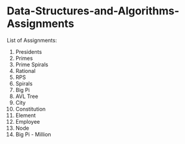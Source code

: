 # Data-Structures-and-Algorithms-Assignments

List of Assignments:
1. Presidents
2. Primes
3. Prime Spirals
4. Rational 
5. RPS
6. Spirals
7. Big Pi
8. AVL Tree
9. City
10. Constitution
11. Element
12. Employee
13. Node
14. Big Pi - Million
